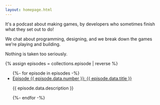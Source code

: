 ```yaml
---
layout: homepage.html
---
```


It's a podcast about making games, by developers who sometimes finish what they set out to do!

We chat about programming, designing, and we break down the games we're playing and building.

Nothing is taken too seriously.

{% assign episodes = collections.episode | reverse %}

<ul class="episode-list">
{%- for episode in episodes -%}
  <li>
    <a href="{{ episode.url }}">
      Episode {{ episode.data.number }}: {{ episode.data.title }}
    </a>
    <p>{{ episode.data.description }}</p>
  </li>
{%- endfor -%}
</ul>
